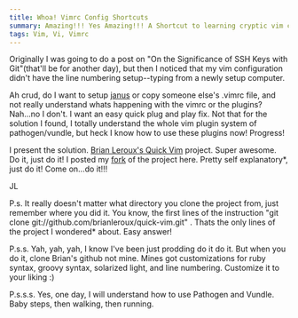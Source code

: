 ```yaml
---
title: Whoa! Vimrc Config Shortcuts 
summary: Amazing!!! Yes Amazing!!! A Shortcut to learning cryptic vim configs!
tags: Vim, Vi, Vimrc
---
```


Originally I was going to do a post on "On the Significance of SSH Keys with Git"(that'll be for another day), but then I noticed that my vim configuration didn't have the line numbering setup--typing from a newly setup computer.

Ah crud, do I want to setup [janus](https://github.com/carlhuda/janus) or copy someone else's .vimrc file, and not really understand whats happening with the vimrc or the plugins? Nah...no I don't.  I want an easy quick plug and play fix. Not that for the solution I found, I totally understand the whole vim plugin system of pathogen/vundle, but heck I know how to use these plugins now!  Progress!

I present the solution.  [Brian Leroux's Quick Vim](https://github.com/brianleroux/quick-vim) project.  Super awesome.  Do it, just do it!  I posted my [fork](https://github.com/agsdot/quick-vim) of the project here.  Pretty self explanatory*, just do it! Come on...do it!!!

JL

P.s. It really doesn't matter what directory you clone the project from, just remember where you did it. You know, the first lines of the instruction "git clone git://github.com/brianleroux/quick-vim.git" .  Thats the only lines of the project I wondered* about. Easy answer!

P.s.s. Yah, yah, yah, I know I've been just prodding do it do it.  But when you do it, clone Brian's github not mine.  Mines got customizations for ruby syntax, groovy syntax, solarized light, and line numbering. Customize it to your liking :)

P.s.s.s. Yes, one day, I will understand how to use Pathogen and Vundle.  Baby steps, then walking, then running.
